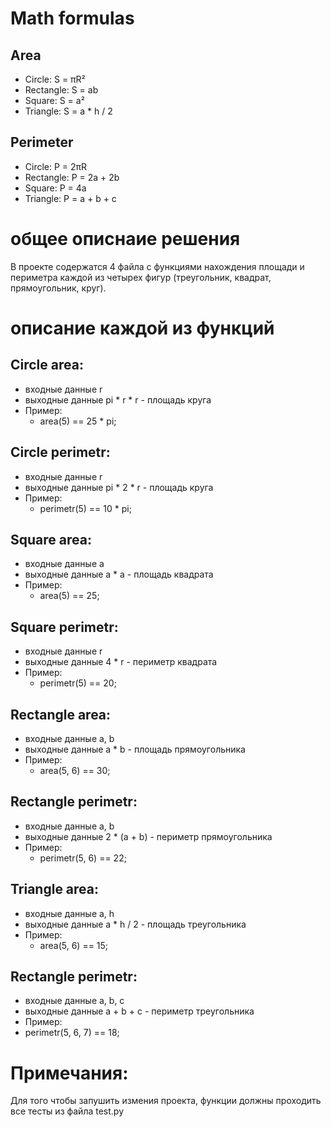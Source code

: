 # Math formulas
## Area
- Circle: S = πR²
- Rectangle: S = ab
- Square: S = a²
- Triangle: S = a * h / 2

## Perimeter
- Circle: P = 2πR
- Rectangle: P = 2a + 2b
- Square: P = 4a
- Triangle: P = a + b + c

# общее описнаие решения 
В проекте содержатся 4 файла с функциями нахождения площади и периметра каждой из четырех фигур 
(треугольник, квадрат, прямоугольник, круг). 
# описание каждой из функций
## Circle area:
- входные данные r
- выходные данные pi * r * r - площадь круга
- Пример:
  - area(5) == 25 * pi;
## Circle perimetr:
- входные данные r
- выходные данные pi * 2 * r - площадь круга
- Пример:
  - perimetr(5) == 10 * pi;
## Square area:
- входные данные a
- выходные данные a * a - площадь квадрата
- Пример:
  - area(5) == 25;
## Square perimetr:
- входные данные r
- выходные данные 4 * r - периметр квадрата
- Пример:
  - perimetr(5) == 20;
## Rectangle area:
- входные данные a, b
- выходные данные a * b - площадь прямоугольника
- Пример:
  - area(5, 6) == 30;
## Rectangle perimetr:
- входные данные a, b
- выходные данные 2 * (a + b) - периметр прямоугольника
- Пример:
  - perimetr(5, 6) == 22;
## Triangle area:
- входные данные a, h
- выходные данные a * h / 2 - площадь треугольника
- Пример:
  - area(5, 6) == 15;
## Rectangle perimetr:
- входные данные a, b, c
- выходные данные a + b + c - периметр треугольника
- Пример:
- perimetr(5, 6, 7) == 18;

# Примечания:
Для того чтобы запушить измения проекта, функции должны проходить все тесты из файла test.py